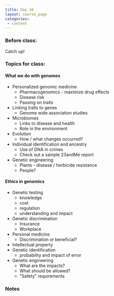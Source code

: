 ```yaml
---
title: Day 16
layout: course_page
categories:
 - content
---
```


### Before class:

Catch up!

### Topics for class:

#### What we do with genomes

* Personalized genomic medicine
  * Pharmacogenomics - maximize drug effects
  * Disease risk
  * Passing on traits
* Linking traits to genes
  * Genome wide association studies
* Microbiomes
  * Links to disease and health
  * Role in the environment
* Evolution
  * How / what changes occurred?
* Individual identification and ancestry
  * Use of DNA in crimes
  * Check out a sample 23andMe report
* Genetic engineering
  * Plants - disease / herbicide resistance
  * People?

#### Ethics in genomics

* Genetic testing
  * knowledge
  * cost
  * regulation
  * understanding and impact
* Genetic discrimination
  * Insurance
  * Workplace
* Personal medicine
  * Discrimination or beneficial?
* Intellectual property
* Genetic identification
  * probability and impact of error
* Genetic engineering
  * What are the impacts?
  * What should be allowed?
  * "Safety" requirements

### Notes

